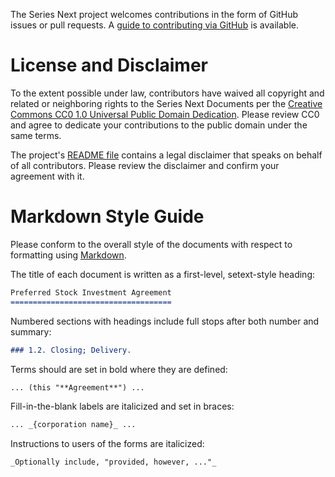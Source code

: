 The Series Next project welcomes contributions in the form of GitHub issues or pull requests. A [guide to contributing via GitHub][guide] is available.

License and Disclaimer
======================

To the extent possible under law, contributors have waived all copyright and related or neighboring rights to the Series Next Documents per the [Creative Commons CC0 1.0 Universal Public Domain Dedication](CC0). Please review CC0 and agree to dedicate your contributions to the public domain under the same terms.

The project's [README file][readme] contains a legal disclaimer that speaks on behalf of all contributors. Please review the disclaimer and confirm your agreement with it.

Markdown Style Guide
====================

Please conform to the overall style of the documents with respect to formatting using [Markdown](https://help.github.com/articles/markdown-basics/).

The title of each document is written as a first-level, setext-style heading:

```markdown
Preferred Stock Investment Agreement
====================================
```

Numbered sections with headings include full stops after both number and summary:

```markdown
### 1.2. Closing; Delivery.
```

Terms should are set in bold where they are defined:

```markdown
... (this "**Agreement**") ...
```

Fill-in-the-blank labels are italicized and set in braces:

```markdown
... _{corporation name}_ ...
```

Instructions to users of the forms are italicized:

```markdown
_Optionally include, "provided, however, ..."_
```

[guide]: http://www.seriesseed.com/posts/2013/02/for-law-nerds-and-real-nerds.html

[CC0]: http://creativecommons.org/publicdomain/zero/1.0/

[readme]: ./README.md
